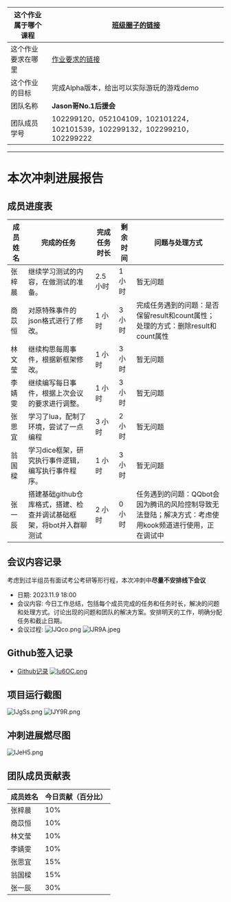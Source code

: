 | 这个作业属于哪个课程 | [班级圈子的链接](https://bbs.csdn.net/forums/fzusdn-0831) |
|---------------------|--------------------------------------------------------------|
| 这个作业要求在哪里  | [作业要求的链接](https://bbs.csdn.net/topics/617519084)    |
| 这个作业的目标     | 完成Alpha版本，给出可以实际游玩的游戏demo |
| 团队名称           | **Jason哥No.1后援会**                                        |
| 团队成员学号       | 102299120，052104109，102101224，102101539，102299132，102299210，102299222 |

---
# 本次冲刺进展报告

## 成员进度表

| 成员姓名  | 完成的任务                | 完成任务时长 | 剩余时间 | 问题与处理方式 |
| ---------- | ------------------------- | ----------- | -------- | -------------- |
| 张梓晨     | 继续学习测试的内容，在做测试的准备。               | 2.5 小时      | 1 小时  | 暂无问题 |
| 商苡恒     | 对原特殊事件的json格式进行了修改。 | 1 小时      | 3 小时  | 完成任务遇到的问题：是否保留result和count属性；处理的方式：删除result和count属性 |
| 林文莹     | 继续构思每周事件，根据新框架修改。  | 1 小时      | 3 小时 | 暂无问题 |
|李婧雯|继续编写每日事件，根据上次会议的要求进行调整。|1 小时|3 小时|暂无问题|
|张思宜|学习了lua，配制了环境，尝试了一点编程|3 小时|2 小时|暂无问题|
|翁国樑|学习dice框架，研究执行事件逻辑，编写执行事件程序。|1 小时|3 小时|暂无问题|
|张一辰|搭建基础github仓库格式，搭建、检查并调试基础框架，将bot并入群聊测试|2 小时|0 小时|任务遇到的问题：QQbot会因为腾讯的风险控制导致无法登陆；解决方式：考虑使用kook频道进行使用，正在调试中|

## 会议内容记录

考虑到过半组员有面试考公考研等形行程，本次冲刺中**尽量不安排线下会议**

- 日期: 2023.11.9 18:00
- 会议内容: 今日工作总结，包括每个成员完成的任务和任务时长，解决的问题和处理方式。讨论出现的问题和团队的解决方案。安排明天的工作，明确分配任务和截止日期。
- 会议过程: 
![lJQco.png](https://i0.imgs.ovh/2023/11/09/lJQco.png)
![lJR9A.jpeg](https://i0.imgs.ovh/2023/11/09/lJR9A.jpeg)

## Github签入记录

- [Github记录](https://github.com/Leen-Ouyang/Plugin/commits/main)
[![lu6OC.png](https://i0.imgs.ovh/2023/11/08/lu6OC.png)](https://imgloc.com/image/lu6OC)

## 项目运行截图

![lJgSs.png](https://i0.imgs.ovh/2023/11/09/lJgSs.png)
![lJY9R.png](https://i0.imgs.ovh/2023/11/09/lJY9R.png)

## 冲刺进展燃尽图

![lJeH5.png](https://i0.imgs.ovh/2023/11/09/lJeH5.png)

## 团队成员贡献表

| 成员姓名     | 今日贡献（百分比） |
| ----------  | ------------------- |
| 张梓晨     | 10%                |
| 商苡恒     | 10%                |
| 林文莹     | 10%                |
| 李婧雯     | 10%                |
| 张思宜     | 15%                 |
| 翁国樑     | 15%                |
| 张一辰     | 30%                |
